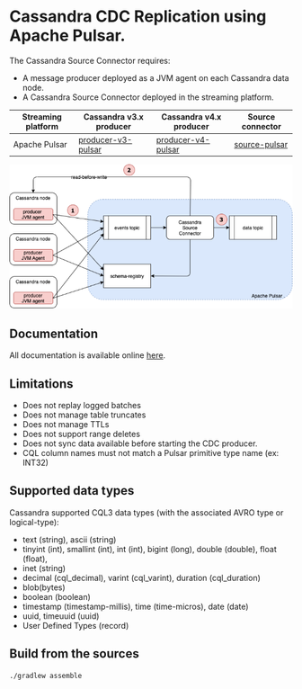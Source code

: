 # Cassandra CDC Replication using Apache Pulsar.

The Cassandra Source Connector requires:
* A message producer deployed as a JVM agent on each Cassandra data node.
* A Cassandra Source Connector deployed in the streaming platform.

| Streaming platform | Cassandra v3.x producer | Cassandra v4.x producer  | Source connector |
| ---                | ---                     | ---                      | ---              |
| Apache Pulsar      | [producer-v3-pulsar](producer-v3-pulsar) | [producer-v4-pulsar](producer-v4-pulsar) | [source-pulsar](source-pulsar) |

![Cassandra-source-connector](docs/modules/ROOT/assets/images/cassandra-source-connector.png)

## Documentation

All documentation is available online [here](https://docs.datastax.com/en/cassandra-source-connector/index.html).

## Limitations

* Does not replay logged batches
* Does not manage table truncates
* Does not manage TTLs
* Does not support range deletes
* Does not sync data available before starting the CDC producer.
* CQL column names must not match a Pulsar primitive type name (ex: INT32)

## Supported data types

Cassandra supported CQL3 data types (with the associated AVRO type or logical-type):

* text (string), ascii (string)
* tinyint (int), smallint (int), int (int), bigint (long), double (double), float (float),
* inet (string)
* decimal (cql_decimal), varint (cql_varint), duration (cql_duration)
* blob(bytes)
* boolean (boolean)
* timestamp (timestamp-millis), time (time-micros), date (date)
* uuid, timeuuid (uuid)
* User Defined Types (record)

## Build from the sources

    ./gradlew assemble
